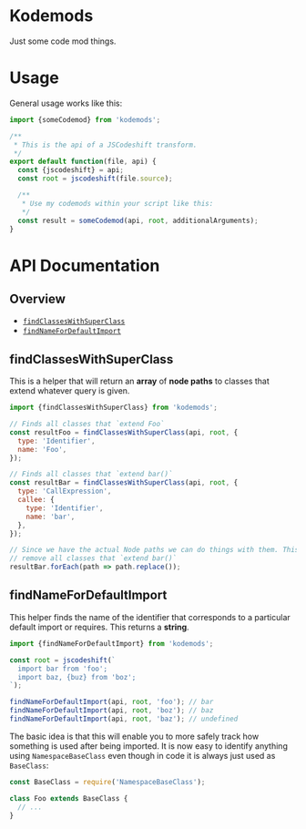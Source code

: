 # Kodemods
Just some code mod things.

# Usage

General usage works like this:

```js
import {someCodemod} from 'kodemods';

/**
 * This is the api of a JSCodeshift transform.
 */
export default function(file, api) {
  const {jscodeshift} = api;
  const root = jscodeshift(file.source);

  /**
   * Use my codemods within your script like this:
   */
  const result = someCodemod(api, root, additionalArguments);
}

```

# API Documentation

## Overview

- [`findClassesWithSuperClass`](#findclasseswithsuperclass)
- [`findNameForDefaultImport`](#findnamefordefaultimport)

## findClassesWithSuperClass

This is a helper that will return an **array** of **node paths** to classes that
extend whatever query is given.

```js
import {findClassesWithSuperClass} from 'kodemods';

// Finds all classes that `extend Foo`
const resultFoo = findClassesWithSuperClass(api, root, {
  type: 'Identifier',
  name: 'Foo',
});

// Finds all classes that `extend bar()`
const resultBar = findClassesWithSuperClass(api, root, {
  type: 'CallExpression',
  callee: {
    type: 'Identifier',
    name: 'bar',
  },
});

// Since we have the actual Node paths we can do things with them. This will
// remove all classes that `extend bar()`
resultBar.forEach(path => path.replace());
```

## findNameForDefaultImport

This helper finds the name of the identifier that corresponds to a particular
default import or requires. This returns a **string**.

```js
import {findNameForDefaultImport} from 'kodemods';

const root = jscodeshift(`
  import bar from 'foo';
  import baz, {buz} from 'boz';
`);

findNameForDefaultImport(api, root, 'foo'); // bar
findNameForDefaultImport(api, root, 'boz'); // baz
findNameForDefaultImport(api, root, 'baz'); // undefined
```

The basic idea is that this will enable you to more safely track how something
is used after being imported. It is now easy to identify anything using
`NamespaceBaseClass` even though in code it is always just used as `BaseClass`:

```js
const BaseClass = require('NamespaceBaseClass');

class Foo extends BaseClass {
  // ...
}
```
